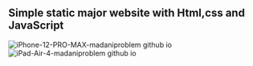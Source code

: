 ## Simple static major website with Html,css and JavaScript 
![iPhone-12-PRO-MAX-madaniproblem github io](https://github.com/user-attachments/assets/c8d90ec7-a94d-40d6-a6ca-0ce9c4a7e6bb)
![iPad-Air-4-madaniproblem github io](https://github.com/user-attachments/assets/c79ceeb1-d4ff-4672-b41b-77790a57812a)
